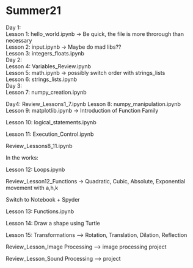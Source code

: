 # Summer21
Day 1:  
Lesson 1: hello_world.ipynb -> Be quick, the file is more throrough than necessary  
Lesson 2: input.ipynb -> Maybe do mad libs??  
Lesson 3: integers_floats.ipynb  
Day 2:  
Lesson 4: Variables_Review.ipynb  
Lesson 5: math.ipynb -> possibly switch order with strings_lists  
Lesson 6: strings_lists.ipynb  
Day 3:  
Lesson 7: numpy_creation.ipynb  

Day4:
Review_Lessons1_7.ipynb
Lesson 8: numpy_manipulation.ipynb  
Lesson 9: matplotlib.ipynb -> Introduction of Function Family

Lesson 10: logical_statements.ipynb  

Lesson 11: Execution_Control.ipynb

Review_Lessons8_11.ipynb

In the works:

Lesson 12: Loops.ipynb

Review_Lesson12_Functions -> Quadratic, Cubic, Absolute, Exponential movement with a,h,k

Switch to Notebook + Spyder

Lesson 13: Functions.ipynb

Lesson 14: Draw a shape using Turtle

Lesson 15: Transformations --> Rotation, Translation, Dilation, Reflection

Review_Lesson_Image Processing --> image processing project

Review_Lesson_Sound Processing --> project

